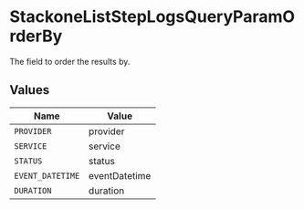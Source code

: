 # StackoneListStepLogsQueryParamOrderBy

The field to order the results by.


## Values

| Name             | Value            |
| ---------------- | ---------------- |
| `PROVIDER`       | provider         |
| `SERVICE`        | service          |
| `STATUS`         | status           |
| `EVENT_DATETIME` | eventDatetime    |
| `DURATION`       | duration         |